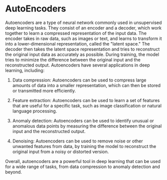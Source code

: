 # AutoEncoders
Autoencoders are a type of neural network commonly used in unsupervised deep learning tasks. They consist of an encoder and a decoder, 
which work together to learn a compressed representation of the input data. The encoder takes in raw data, such as images or text, 
and learns to transform it into a lower-dimensional representation, called the "latent space." The decoder then takes the latent space representation 
and tries to reconstruct the original input data as accurately as possible. During training, the model tries to minimize 
the difference between the original input and the reconstructed output.
Autoencoders have several applications in deep learning, including:

1) Data compression: Autoencoders can be used to compress large amounts of data into a smaller representation, which can then be stored or transmitted more efficiently.

2) Feature extraction: Autoencoders can be used to learn a set of features that are useful for a specific task, such as image classification or natural language processing.

3) Anomaly detection: Autoencoders can be used to identify unusual or anomalous data points by measuring the difference between the original input and the reconstructed output.

4) Denoising: Autoencoders can be used to remove noise or other unwanted features from data, by training the model to reconstruct the original input from a noisy or distorted version.

Overall, autoencoders are a powerful tool in deep learning that can be used for a wide range of tasks, from data compression to anomaly detection and beyond.
